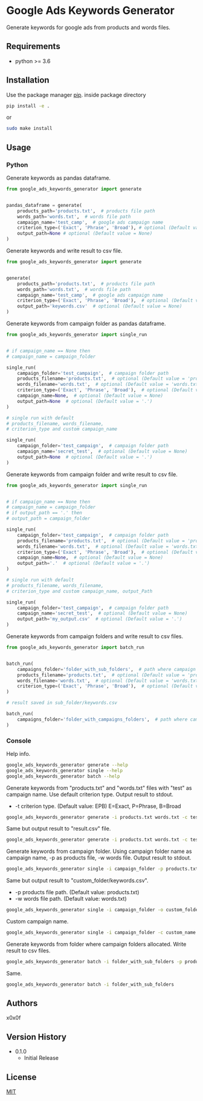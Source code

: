 # Google Ads Keywords Generator

Generate keywords for google ads from products and words files.

## Requirements

* python >= 3.6

## Installation
Use the package manager [pip](https://pip.pypa.io/en/stable/).
inside package directory
```bash
pip install -e .
```
or 
```bash
sudo make install
```
## Usage
### Python
Generate keywords as pandas dataframe.
```python
from google_ads_keywords_generator import generate


pandas_dataframe = generate(
    products_path='products.txt',  # products file path
    words_path='words.txt',  # words file path
    campaign_name='test_camp',  # google ads campaign name
    criterion_type=('Exact', 'Phrase', 'Broad'), # optional (Default value = ('Exact', 'Phrase', 'Broad'))
    output_path=None # optional (Default value = None)
)
```
Generate keywords and write result to csv file.
```python
from google_ads_keywords_generator import generate


generate(
    products_path='products.txt',  # products file path
    words_path='words.txt',  # words file path
    campaign_name='test_camp',  # google ads campaign name
    criterion_type=('Exact', 'Phrase', 'Broad'),  # optional (Default value = ('Exact', 'Phrase', 'Broad'))
    output_path='keywords.csv'  # optional (Default value = None)
)
```
Generate keywords from campaign folder as pandas dataframe.
```python
from google_ads_keywords_generator import single_run


# if campaign_name == None then
# campaign_name = campaign_folder 

single_run(
    campaign_folder='test_campaign',  # campaign folder path
    products_filename='products.txt',  # optional (Default value = 'products.txt')
    words_filename='words.txt',  # optional (Default value = 'words.txt')
    criterion_type=('Exact', 'Phrase', 'Broad'),  # optional (Default value = ('Exact', 'Phrase', 'Broad'))
    campaign_name=None,  # optional (Default value = None)
    output_path=None  # optional (Default value = '.')
)

# single run with default 
# products_filename, words_filename,
# criterion_type and custom campaign_name

single_run(
    campaign_folder='test_campaign',  # campaign folder path
    campaign_name='secret_test',  # optional (Default value = None)
    output_path=None  # optional (Default value = '.')
)
```
Generate keywords from campaign folder and write result to csv file.
```python
from google_ads_keywords_generator import single_run


# if campaign_name == None then
# campaign_name = campaign_folder 
# if output_path == '.' then
# output_path = campaign_folder

single_run(
    campaign_folder='test_campaign',  # campaign folder path
    products_filename='products.txt',  # optional (Default value = 'products.txt')
    words_filename='words.txt',  # optional (Default value = 'words.txt')
    criterion_type=('Exact', 'Phrase', 'Broad'),  # optional (Default value = ('Exact', 'Phrase', 'Broad'))
    campaign_name=None,  # optional (Default value = None)
    output_path='.'  # optional (Default value = '.')
)

# single run with default 
# products_filename, words_filename,
# criterion_type and custom campaign_name, output_Path

single_run(
    campaign_folder='test_campaign',  # campaign folder path
    campaign_name='secret_test',  # optional (Default value = None)
    output_path='my_output.csv'  # optional (Default value = '.')
)
```
Generate keywords from campaign folders and write result to csv files.
```python
from google_ads_keywords_generator import batch_run


batch_run(
    campaigns_folder='folder_with_sub_folders',  # path where campaign folders allocated
    products_filename='products.txt',  # optional (Default value = 'products.txt')
    words_filename='words.txt',  # optional (Default value = 'words.txt')
    criterion_type=('Exact', 'Phrase', 'Broad'),  # optional (Default value = ('Exact', 'Phrase', 'Broad'))
)

# result saved in sub_folder/keywords.csv

batch_run(
    campaigns_folder='folder_with_campaigns_folders',  # path where campaign folders allocated
)
```
### Console
Help info.
```bash
google_ads_keywords_generator generate --help
google_ads_keywords_generator single --help
google_ads_keywords_generator batch --help
```

Generate keywords from "products.txt" and "words.txt" files with "test" as campaign name. Use default criterion type. Output result to stdout.
* -t criterion type. (Default value: EPB) E=Exact, P=Phrase, B=Broad
```bash
google_ads_keywords_generator generate -i products.txt words.txt -c test -t EPB
```
Same but output result to "result.csv" file.
```bash
google_ads_keywords_generator generate -i products.txt words.txt -c test -o result.csv
```
Generate keywords from campaign folder. Using campaign folder name as campaign name, -p as products file, -w words file. Output result to stdout.
```bash
google_ads_keywords_generator single -i campaign_folder -p products.txt -w words.txt -oS
```
Same but output result to "custom_folder/keywords.csv".
* -p products file path. (Default value: products.txt)
* -w words file path. (Default value: words.txt)
```bash
google_ads_keywords_generator single -i campaign_folder -o custom_folder/keywords.csv
```
Custom campaign name.
```bash
google_ads_keywords_generator single -i campaign_folder -c custom_name
```
Generate keywords from folder where campaign folders allocated. Write result to csv files.
```bash
google_ads_keywords_generator batch -i folder_with_sub_folders -p products.txt -w words.txt -t EPB
```
Same.
```bash
google_ads_keywords_generator batch -i folder_with_sub_folders
```
## Authors
x0x0f
## Version History
* 0.1.0
    * Initial Release
## License
[MIT](https://choosealicense.com/licenses/mit/)
